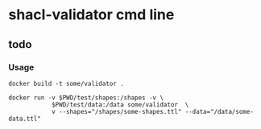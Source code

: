# shacl-validator cmd line

## todo

### Usage
```
docker build -t some/validator .
```

```
docker run -v $PWD/test/shapes:/shapes -v \
            $PWD/test/data:/data some/validator  \
            v --shapes="/shapes/some-shapes.ttl" --data="/data/some-data.ttl"
```
